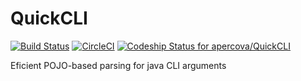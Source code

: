 # QuickCLI
  
[![Build Status](https://travis-ci.org/apercova/QuickCLI.svg?branch=master)](https://travis-ci.org/apercova/QuickCLI)
[![CircleCI](https://circleci.com/gh/apercova/QuickCLI/tree/master.svg?style=svg)](https://circleci.com/gh/apercova/QuickCLI/tree/master)
[ ![Codeship Status for apercova/QuickCLI](https://app.codeship.com/projects/2d787280-d483-0135-449e-5e3a9ab1a31b/status?branch=master)](https://app.codeship.com/projects/263045)
  
Eficient POJO-based parsing for java CLI arguments
